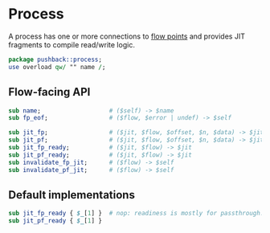 # Process
A process has one or more connections to [flow points](flow.md) and provides JIT
fragments to compile read/write logic.

```perl
package pushback::process;
use overload qw/ "" name /;
```


## Flow-facing API
```perl
sub name;                   # ($self) -> $name
sub fp_eof;                 # ($flow, $error | undef) -> $self

sub jit_fp;                 # ($jit, $flow, $offset, $n, $data) -> $jit
sub jit_pf;                 # ($jit, $flow, $offset, $n, $data) -> $jit
sub jit_fp_ready;           # ($jit, $flow) -> $jit
sub jit_pf_ready;           # ($jit, $flow) -> $jit
sub invalidate_fp_jit;      # ($flow) -> $self
sub invalidate_pf_jit;      # ($flow) -> $self
```


## Default implementations
```perl
sub jit_fp_ready { $_[1] }  # nop: readiness is mostly for passthrough.
sub jit_pf_ready { $_[1] }
```
